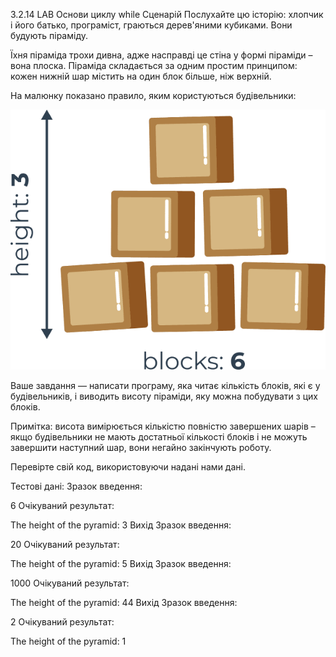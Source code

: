 3.2.14   LAB   Основи циклу while
Сценарій
Послухайте цю історію: хлопчик і його батько, програміст, граються дерев'яними кубиками. Вони будують піраміду.

Їхня піраміда трохи дивна, адже насправді це стіна у формі піраміди – вона плоска. Піраміда складається за одним простим принципом: кожен нижній шар містить на один блок більше, ніж верхній.

На малюнку показано правило, яким користуються будівельники:

![img.png](img.png)

Ваше завдання — написати програму, яка читає кількість блоків, які є у будівельників, і виводить висоту піраміди, яку можна побудувати з цих блоків.

Примітка: висота вимірюється кількістю повністю завершених шарів – якщо будівельники не мають достатньої кількості блоків і не можуть завершити наступний шар, вони негайно закінчують роботу.

Перевірте свій код, використовуючи надані нами дані.


Тестові дані:
Зразок введення:

6
Очікуваний результат:

The height of the pyramid: 3
Вихід
Зразок введення:

20
Очікуваний результат:

The height of the pyramid: 5
Вихід
Зразок введення:

1000
Очікуваний результат:

The height of the pyramid: 44
Вихід
Зразок введення:

2
Очікуваний результат:

The height of the pyramid: 1